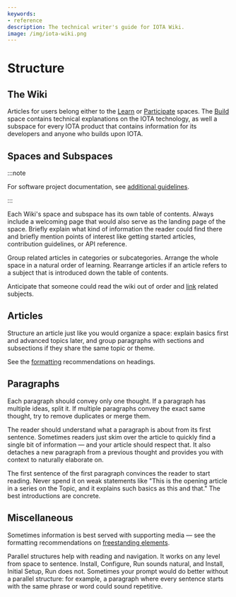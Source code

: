 ```yaml
---
keywords:
- reference
description: The technical writer's guide for IOTA Wiki.
image: /img/iota-wiki.png
---
```


# Structure

## The Wiki

Articles for users belong either to the [Learn](/learn/about-iota/an-introduction-to-iota) or [Participate](/participate/support-the-network/about-nodes) spaces. The [Build](/build/welcome) space contains technical explanations on the IOTA technology, as well a subspace for every IOTA product that contains information for its developers and anyone who builds upon IOTA.

## Spaces and Subspaces

:::note

For software project documentation, see [additional guidelines](../reference/structure/overview.md).

:::

Each Wiki's space and subspace has its own table of contents. Always include a welcoming page that would also serve as the landing page of the space. Briefly explain what kind of information the reader could find there and briefly mention points of interest like getting started articles, contribution guidelines, or API reference.

Group related articles in categories or subcategories. Arrange the whole space in a natural order of learning. Rearrange articles if an article refers to a subject that is introduced down the table of contents.

Anticipate that someone could read the wiki out of order and [link](./formatting.md#links) related subjects.

## Articles

Structure an article just like you would organize a space: explain basics first and advanced topics later, and group paragraphs with sections and subsections if they share the same topic or theme.

See the [formatting](./formatting.md#headings) recommendations on headings.

## Paragraphs

Each paragraph should convey only one thought. If a paragraph has multiple ideas, split it. If multiple paragraphs convey the exact same thought, try to remove duplicates or merge them.

The reader should understand what a paragraph is about from its first sentence. Sometimes readers just skim over the article to quickly find a single bit of information — and your article should respect that. It also detaches a new paragraph from a previous thought and provides you with context to naturally elaborate on.

The first sentence of the first paragraph convinces the reader to start reading. Never spend it on weak statements like "This is the opening article in a series on the Topic, and it explains such basics as this and that." The best introductions are concrete.

## Miscellaneous

Sometimes information is best served with supporting media — see the formatting recommendations on [freestanding elements](./formatting.md#freestanding-elements).

Parallel structures help with reading and navigation. It works on any level from space to sentence. Install, Configure, Run sounds natural, and Install, Initial Setup, Run does not. Sometimes your prompt would do better without a parallel structure: for example, a paragraph where every sentence starts with the same phrase or word could sound repetitive.